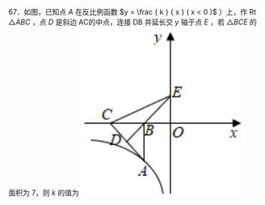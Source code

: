 67．如图，已知点 $A$ 在反比例函数 $y = \frac { k } { x } ( x < 0 )$ ）上，作 $\operatorname { R t } \triangle A B C$ ，点 $D$ 是斜边 AC的中点，连接 DB 并延长交 $y$ 轴于点 $E$ ，若 $\triangle B C E$ 的面积为 7，则 $k$ 的值为
![](<../../qs_image_DB/专题1-4_一文搞定反比例函数7个模型，13类题型（解析版）_/479c364ef88a8f17a9f83200ebd0a375f845aae7b934535c469713be17efeda4.jpg>)
